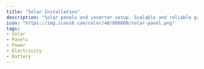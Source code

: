 ```yaml
---
title: "Solar Installation"
description: "Solar panels and inverter setup. Scalable and reliable grid installation."
icon: "https://img.icons8.com/color/48/000000/solar-panel.png"
tags:
- Solar
- Panels
- Power
- Electricity
- Battery
---
```

